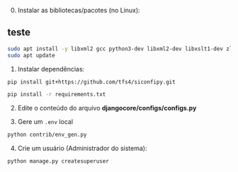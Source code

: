 

0. Instalar as bibliotecas/pacotes (no Linux):


## teste
```bash
sudo apt install -y libxml2 gcc python3-dev libxml2-dev libxslt1-dev zlib1g-dev python3-pip
sudo apt update
```

1. Instalar dependências:


```bash
pip install git+https://github.com/tfs4/siconfipy.git

pip install -r requirements.txt
```

2. Edite o conteúdo do arquivo **djangocore/configs/configs.py**

3. Gere um `.env` local

```bash
python contrib/env_gen.py
```

4. Crie um usuário (Administrador do sistema):

```bash
python manage.py createsuperuser
```


